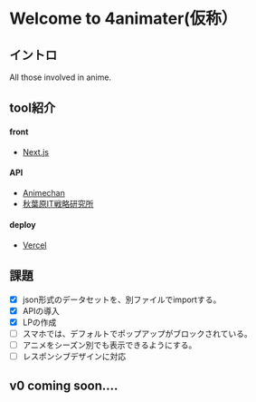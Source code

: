 # Welcome to 4animater(仮称）
## イントロ
All those involved in anime.

## tool紹介
#### front
- [Next.js](https://nextjs.org/)
#### API
- [Animechan](https://animechan.vercel.app/)
- [秋葉原IT戦略研究所](http://akibalab.info/)
#### deploy
- [Vercel](https://vercel.com/docs)

## 課題
- [x] json形式のデータセットを、別ファイルでimportする。
- [x] APIの導入
- [x] LPの作成
- [ ] スマホでは、デフォルトでポップアップがブロックされている。
- [ ] アニメをシーズン別でも表示できるようにする。
- [ ] レスポンシブデザインに対応

## v0 coming soon....
